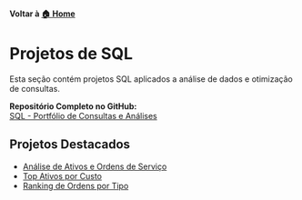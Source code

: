 **Voltar à [🏠 Home](../)**

# Projetos de SQL

Esta seção contém projetos SQL aplicados a análise de dados e otimização de consultas.

**Repositório Completo no GitHub:**  
[SQL - Portfólio de Consultas e Análises](https://github.com/fabiofarias1/portfolio-sql)

## Projetos Destacados
- [Análise de Ativos e Ordens de Serviço](https://github.com/fabiofarias1/portfolio-sql/blob/main/exercises/exercise_03/exercise_03.md)
- [Top Ativos por Custo](https://github.com/fabiofarias1/portfolio-sql/blob/main/exercises/exercise_08/exercise_08.md)
- [Ranking de Ordens por Tipo](https://github.com/fabiofarias1/portfolio-sql/blob/main/exercises/exercise_09/exercise_09.md)
